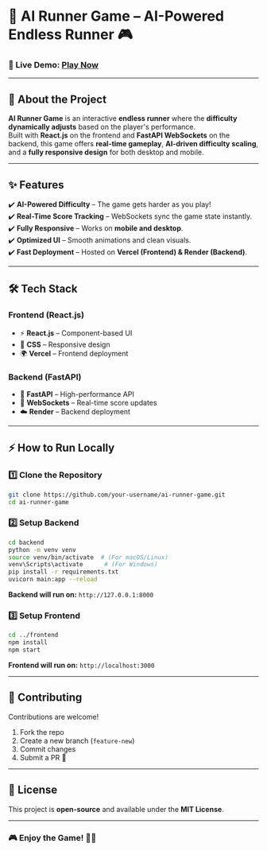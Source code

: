 # 🚀 AI Runner Game – AI-Powered Endless Runner 🎮



### **🔹 Live Demo:** [Play Now](https://ai-runner-game.vercel.app/)  

---

## **📌 About the Project**
**AI Runner Game** is an interactive **endless runner** where the **difficulty dynamically adjusts** based on the player's performance.  
Built with **React.js** on the frontend and **FastAPI WebSockets** on the backend, this game offers **real-time gameplay**, **AI-driven difficulty scaling**, and a **fully responsive design** for both desktop and mobile.

---

## **✨ Features**
✔️ **AI-Powered Difficulty** – The game gets harder as you play!  
✔️ **Real-Time Score Tracking** – WebSockets sync the game state instantly.  
✔️ **Fully Responsive** – Works on **mobile and desktop**.  
✔️ **Optimized UI** – Smooth animations and clean visuals.  
✔️ **Fast Deployment** – Hosted on **Vercel (Frontend) & Render (Backend)**.  

---

## **🛠 Tech Stack**
### **Frontend (React.js)**
- ⚡ **React.js** – Component-based UI
- 🎨 **CSS** – Responsive design
- 🌍 **Vercel** – Frontend deployment

### **Backend (FastAPI)**
- 🚀 **FastAPI** – High-performance API
- 🔗 **WebSockets** – Real-time score updates
- ☁️ **Render** – Backend deployment  

---

## **⚡ How to Run Locally**
### **1️⃣ Clone the Repository**
```sh
git clone https://github.com/your-username/ai-runner-game.git
cd ai-runner-game
```

### **2️⃣ Setup Backend**
```sh
cd backend
python -m venv venv
source venv/bin/activate  # (For macOS/Linux)
venv\Scripts\activate      # (For Windows)
pip install -r requirements.txt
uvicorn main:app --reload
```
**Backend will run on:** `http://127.0.0.1:8000`

### **3️⃣ Setup Frontend**
```sh
cd ../frontend
npm install
npm start
```
**Frontend will run on:** `http://localhost:3000`

---

## **🤝 Contributing**
Contributions are welcome!  
1. Fork the repo  
2. Create a new branch (`feature-new`)  
3. Commit changes  
4. Submit a PR 🎉  

---

## **📜 License**
This project is **open-source** and available under the **MIT License**.

---

### 🎮 **Enjoy the Game!** 🚀🔥

